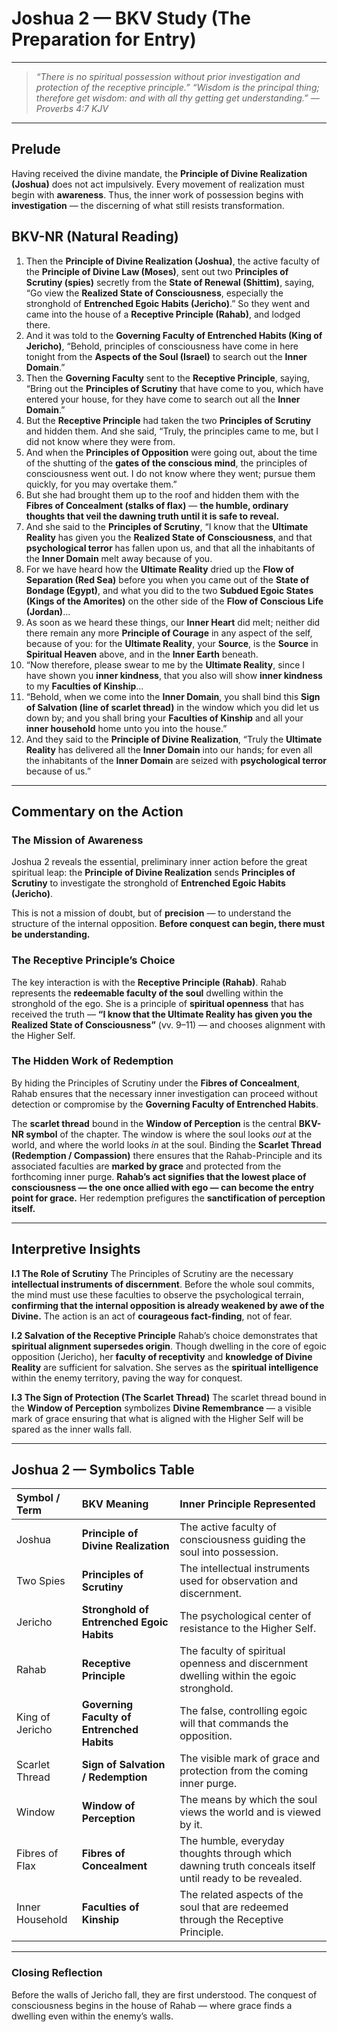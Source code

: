 
# **Joshua 2 — BKV Study (The Preparation for Entry)**

---

>*“There is no spiritual possession without prior investigation and protection of the receptive principle.”*
>*“Wisdom is the principal thing; therefore get wisdom: and with all thy getting get understanding.” — Proverbs 4:7 KJV*

---

## **Prelude**

Having received the divine mandate, the **Principle of Divine Realization (Joshua)** does not act impulsively. Every movement of realization must begin with **awareness**. Thus, the inner work of possession begins with **investigation** — the discerning of what still resists transformation.

## **BKV-NR (Natural Reading)**

1. Then the **Principle of Divine Realization (Joshua)**, the active faculty of the **Principle of Divine Law (Moses)**, sent out two **Principles of Scrutiny (spies)** secretly from the **State of Renewal (Shittim)**, saying, “Go view the **Realized State of Consciousness**, especially the stronghold of **Entrenched Egoic Habits (Jericho)**.” So they went and came into the house of a **Receptive Principle (Rahab)**, and lodged there.
2. And it was told to the **Governing Faculty of Entrenched Habits (King of Jericho)**, “Behold, principles of consciousness have come in here tonight from the **Aspects of the Soul (Israel)** to search out the **Inner Domain**.”
3. Then the **Governing Faculty** sent to the **Receptive Principle**, saying, “Bring out the **Principles of Scrutiny** that have come to you, which have entered your house, for they have come to search out all the **Inner Domain**.”
4. But the **Receptive Principle** had taken the two **Principles of Scrutiny** and hidden them. And she said, “Truly, the principles came to me, but I did not know where they were from.
5. And when the **Principles of Opposition** were going out, about the time of the shutting of the **gates of the conscious mind**, the principles of consciousness went out. I do not know where they went; pursue them quickly, for you may overtake them.”
6. But she had brought them up to the roof and hidden them with the **Fibres of Concealment (stalks of flax)** — **the humble, ordinary thoughts that veil the dawning truth until it is safe to reveal.**
9. And she said to the **Principles of Scrutiny**, “I know that the **Ultimate Reality** has given you the **Realized State of Consciousness**, and that **psychological terror** has fallen upon us, and that all the inhabitants of the **Inner Domain** melt away because of you.
10. For we have heard how the **Ultimate Reality** dried up the **Flow of Separation (Red Sea)** before you when you came out of the **State of Bondage (Egypt)**, and what you did to the two **Subdued Egoic States (Kings of the Amorites)** on the other side of the **Flow of Conscious Life (Jordan)**…
11. As soon as we heard these things, our **Inner Heart** did melt; neither did there remain any more **Principle of Courage** in any aspect of the self, because of you: for the **Ultimate Reality**, your **Source**, is the **Source** in **Spiritual Heaven** above, and in the **Inner Earth** beneath.
12. “Now therefore, please swear to me by the **Ultimate Reality**, since I have shown you **inner kindness**, that you also will show **inner kindness** to my **Faculties of Kinship**...
18. “Behold, when we come into the **Inner Domain**, you shall bind this **Sign of Salvation (line of scarlet thread)** in the window which you did let us down by; and you shall bring your **Faculties of Kinship** and all your **inner household** home unto you into the house.”
24. And they said to the **Principle of Divine Realization**, “Truly the **Ultimate Reality** has delivered all the **Inner Domain** into our hands; for even all the inhabitants of the **Inner Domain** are seized with **psychological terror** because of us.”

---

## **Commentary on the Action**

### **The Mission of Awareness**

Joshua 2 reveals the essential, preliminary inner action before the great spiritual leap: the **Principle of Divine Realization** sends **Principles of Scrutiny** to investigate the stronghold of **Entrenched Egoic Habits (Jericho)**.

This is not a mission of doubt, but of **precision** — to understand the structure of the internal opposition. **Before conquest can begin, there must be understanding.**

### **The Receptive Principle’s Choice**

The key interaction is with the **Receptive Principle (Rahab)**. Rahab represents the **redeemable faculty of the soul** dwelling within the stronghold of the ego. She is a principle of **spiritual openness** that has received the truth — **“I know that the Ultimate Reality has given you the Realized State of Consciousness”** (vv. 9–11) — and chooses alignment with the Higher Self.

### **The Hidden Work of Redemption**

By hiding the Principles of Scrutiny under the **Fibres of Concealment**, Rahab ensures that the necessary inner investigation can proceed without detection or compromise by the **Governing Faculty of Entrenched Habits**.

The **scarlet thread** bound in the **Window of Perception** is the central **BKV-NR symbol** of the chapter. The window is where the soul looks *out* at the world, and where the world looks *in* at the soul. Binding the **Scarlet Thread (Redemption / Compassion)** there ensures that the Rahab-Principle and its associated faculties are **marked by grace** and protected from the forthcoming inner purge. **Rahab’s act signifies that the lowest place of consciousness — the one once allied with ego — can become the entry point for grace.** Her redemption prefigures the **sanctification of perception itself.**

---

## **Interpretive Insights**

**I.1 The Role of Scrutiny**
The Principles of Scrutiny are the necessary **intellectual instruments of discernment**. Before the whole soul commits, the mind must use these faculties to observe the psychological terrain, **confirming that the internal opposition is already weakened by awe of the Divine.** The action is an act of **courageous fact-finding**, not of fear.

**I.2 Salvation of the Receptive Principle**
Rahab’s choice demonstrates that **spiritual alignment supersedes origin**. Though dwelling in the core of egoic opposition (Jericho), her **faculty of receptivity** and **knowledge of Divine Reality** are sufficient for salvation. She serves as the **spiritual intelligence** within the enemy territory, paving the way for conquest.

**I.3 The Sign of Protection (The Scarlet Thread)**
The scarlet thread bound in the **Window of Perception** symbolizes **Divine Remembrance** — a visible mark of grace ensuring that what is aligned with the Higher Self will be spared as the inner walls fall.

---

## **Joshua 2 — Symbolics Table**

| Symbol / Term | BKV Meaning | Inner Principle Represented |
| :--- | :--- | :--- |
| Joshua | **Principle of Divine Realization** | The active faculty of consciousness guiding the soul into possession. |
| Two Spies | **Principles of Scrutiny** | The intellectual instruments used for observation and discernment. |
| Jericho | **Stronghold of Entrenched Egoic Habits** | The psychological center of resistance to the Higher Self. |
| Rahab | **Receptive Principle** | The faculty of spiritual openness and discernment dwelling within the egoic stronghold. |
| King of Jericho | **Governing Faculty of Entrenched Habits** | The false, controlling egoic will that commands the opposition. |
| Scarlet Thread | **Sign of Salvation / Redemption** | The visible mark of grace and protection from the coming inner purge. |
| Window | **Window of Perception** | The means by which the soul views the world and is viewed by it. |
| Fibres of Flax | **Fibres of Concealment** | The humble, everyday thoughts through which dawning truth conceals itself until ready to be revealed. |
| Inner Household | **Faculties of Kinship** | The related aspects of the soul that are redeemed through the Receptive Principle. |

---

### **Closing Reflection**

Before the walls of Jericho fall, they are first understood.
The conquest of consciousness begins in the house of Rahab —
where grace finds a dwelling even within the enemy’s walls.
